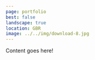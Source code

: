 ```yaml
---
page: portfolio
best: false
landscape: true
location: GBR
image: ../../img/download-8.jpg
---
```

Content goes here!
